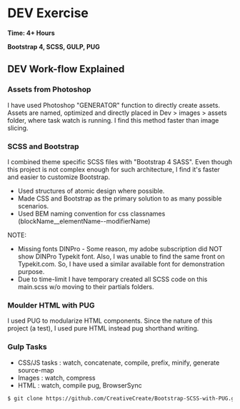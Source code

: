 # DEV Exercise

**Time: 4+ Hours**

**Bootstrap 4, SCSS, GULP, PUG**

## DEV Work-flow Explained 

### Assets from Photoshop
I have used Photoshop "GENERATOR" function to directly create assets. Assets are named, optimized and directly placed in Dev > images > assets folder, where task watch is running. I find this method faster than image slicing.  

### SCSS and Bootstrap
I combined theme specific SCSS files with "Bootstrap 4 SASS". Even though this project is not complex enough for such architecture, I find it's faster and easier to customize Bootstrap.  

* Used structures of atomic design where possible.
* Made CSS and Bootstrap as the primary solution to as many possible scenarios.
* Used BEM naming convention for css classnames (blockName__elementName--modifierName)

NOTE: 
* Missing fonts DINPro - Some reason, my adobe subscription did NOT show DINPro Typekit font. Also, I was unable to find the same front on Typekit.com. So, I have used a similar available font for demonstration purpose.
* Due to time-limit I have temporary created all SCSS code on this main.scss w/o moving to their partials folders.


### Moulder HTML with PUG
I used PUG to modularize HTML components. Since the nature of this project (a test), I used pure HTML instead pug shorthand writing.  

### Gulp Tasks
* CSS/JS tasks : watch, concatenate, compile, prefix, minify, generate source-map    
* Images : watch, compress
* HTML : watch, compile pug, BrowserSync


```sh
$ git clone https://github.com/CreativeCreate/Bootstrap-SCSS-with-PUG.git
```
